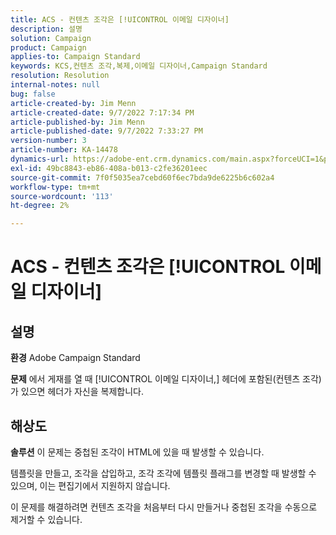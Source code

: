 ```yaml
---
title: ACS - 컨텐츠 조각은 [!UICONTROL 이메일 디자이너]
description: 설명
solution: Campaign
product: Campaign
applies-to: Campaign Standard
keywords: KCS,컨텐츠 조각,복제,이메일 디자이너,Campaign Standard
resolution: Resolution
internal-notes: null
bug: false
article-created-by: Jim Menn
article-created-date: 9/7/2022 7:17:34 PM
article-published-by: Jim Menn
article-published-date: 9/7/2022 7:33:27 PM
version-number: 3
article-number: KA-14478
dynamics-url: https://adobe-ent.crm.dynamics.com/main.aspx?forceUCI=1&pagetype=entityrecord&etn=knowledgearticle&id=2ce9b3b5-e12e-ed11-9db1-0022480866ad
exl-id: 49bc8843-eb86-408a-b013-c2fe36201eec
source-git-commit: 7f0f5035ea7cebd60f6ec7bda9de6225b6c602a4
workflow-type: tm+mt
source-wordcount: '113'
ht-degree: 2%

---
```


# ACS - 컨텐츠 조각은 [!UICONTROL 이메일 디자이너]

## 설명


<b>환경</b>
Adobe Campaign Standard

<b>문제</b>
에서 게재를 열 때 [!UICONTROL 이메일 디자이너,] 헤더에 포함된(컨텐츠 조각)가 있으면 헤더가 자신을 복제합니다.


## 해상도


<b>솔루션</b>
이 문제는 중첩된 조각이 HTML에 있을 때 발생할 수 있습니다.

템플릿을 만들고, 조각을 삽입하고, 조각 조각에 템플릿 플래그를 변경할 때 발생할 수 있으며, 이는 편집기에서 지원하지 않습니다.

이 문제를 해결하려면 컨텐츠 조각을 처음부터 다시 만들거나 중첩된 조각을 수동으로 제거할 수 있습니다.
